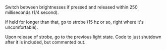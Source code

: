 Switch between brightnesses if pressed and released within 250 milliseconds (1/4 second).

If held for longer than that, go to strobe (15 hz or so, right where it's uncomfortable). 

Upon release of strobe, go to the previous light state.  Code to just shutdown after it is included, but commented out.

